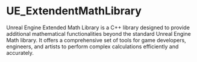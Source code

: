 # UE_ExtendentMathLibrary
Unreal Engine Extended Math Library is a C++ library designed to provide additional mathematical functionalities beyond the standard Unreal Engine Math library. It offers a comprehensive set of tools for game developers, engineers, and artists to perform complex calculations efficiently and accurately.
